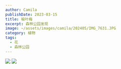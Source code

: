 ```yaml
---
author: Camila
publishDate: 2023-03-15
title: 榆叶梅
excerpt: 森林公园发现
image: ~/assets/images/camila/202405/IMG_7631.JPG
category: 植物
tags:
  - 花
  - 森林公园
---
```


![](~/assets/images/camila/202405/IMG_7631.JPG)
![](~/assets/images/camila/202405/IMG_7632.JPG)
